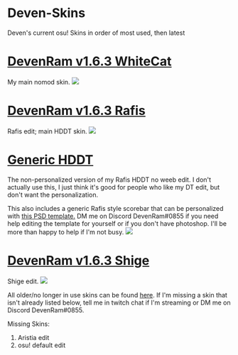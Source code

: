 # Deven-Skins
Deven's current osu! Skins in order of most used, then latest

# [DevenRam v1.6.3 WhiteCat](https://drive.google.com/uc?export=download&id=1XFJ1L14FAFSqLWy5ezJwpBizuEC8am3l)
My main nomod skin.
![](https://osu.ppy.sh/ss/15415652/dfb1)

# [DevenRam v1.6.3 Rafis](https://drive.google.com/uc?export=download&id=14fhcQ8-9ehcb0tcx_o2CPBcPLpQJxCVo)
Rafis edit; main HDDT skin.
![](https://osu.ppy.sh/ss/15180097/d712)

# [Generic HDDT](https://drive.google.com/uc?export=download&id=1FaAFZQozLmhfTD9uQW0CvIgv7p3-T9fH)
The non-personalized version of my Rafis HDDT no weeb edit.  I don't actually use this, I just think it's good for people who like my DT edit, but don't want the personalization.

This also includes a generic Rafis style scorebar that can be personalized with [this PSD template.](https://drive.google.com/uc?export=download&id=1b934NqrD43_Ifdo9wAi8a_d3gUy9i1kh) DM me on Discord DevenRam#0855 if you need help editing the template for yourself or if you don't have photoshop.  I'll be more than happy to help if I'm not busy.
![](https://osu.ppy.sh/ss/15180085/ea3d)

# [DevenRam v1.6.3 Shige](https://drive.google.com/uc?export=download&id=1KxFhB1uOKEbq5gJYHhaOgbKHaSRo4S8x)
Shige edit.
![](https://osu.ppy.sh/ss/15118197/199d)

All older/no longer in use skins can be found [here](https://github.com/DevenRam/Deven-Skins-Old/blob/master/README.md).  If I'm missing a skin that isn't already listed below, tell me in twitch chat if I'm streaming or DM me on Discord DevenRam#0855.

Missing Skins:
1. Aristia edit
2. osu! default edit
